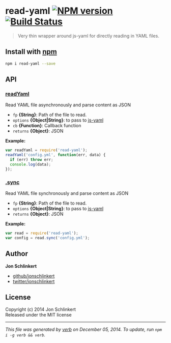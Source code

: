 # read-yaml [![NPM version](https://badge.fury.io/js/read-yaml.svg)](http://badge.fury.io/js/read-yaml)  [![Build Status](https://travis-ci.org/jonschlinkert/read-yaml.svg)](https://travis-ci.org/jonschlinkert/read-yaml) 

> Very thin wrapper around js-yaml for directly reading in YAML files.

## Install with [npm](npmjs.org)

```bash
npm i read-yaml --save
```

## API
### [readYaml](index.js#L39)

Read YAML file asynchronously and parse content as JSON

* `fp` **{String}**: Path of the file to read.    
* `options` **{Object|String}**: to pass to [js-yaml]    
* `cb` **{Function}**: Callback function    
* `returns` **{Object}**: JSON  

**Example:**

```js
var readYaml = require('read-yaml');
readYaml('config.yml', function(err, data) {
  if (err) throw err;
  console.log(data);
});
```

### [.sync](index.js#L81)

Read YAML file synchronously and parse content as JSON

* `fp` **{String}**: Path of the file to read.    
* `options` **{Object|String}**: to pass to [js-yaml]    
* `returns` **{Object}**: JSON  

**Example:**

```js
var read = require('read-yaml');
var config = read.sync('config.yml');
```


## Author

**Jon Schlinkert**
 
+ [github/jonschlinkert](https://github.com/jonschlinkert)
+ [twitter/jonschlinkert](http://twitter.com/jonschlinkert) 

## License
Copyright (c) 2014 Jon Schlinkert  
Released under the MIT license

***

_This file was generated by [verb](https://github.com/assemble/verb) on December 05, 2014. To update, run `npm i -g verb && verb`._

[js-yaml]: https://github.com/nodeca/js-yaml